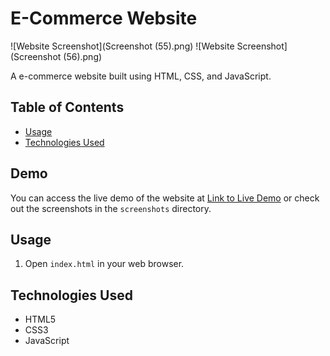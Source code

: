 # E-Commerce Website

![Website Screenshot](Screenshot (55).png)
![Website Screenshot](Screenshot (56).png)

A e-commerce website built using HTML, CSS, and JavaScript.

## Table of Contents
- [Usage](#usage)
- [Technologies Used](#technologies-used)

## Demo

You can access the live demo of the website at [Link to Live Demo](https://www.your-ecommerce-site.com) or check out the screenshots in the `screenshots` directory.

## Usage

1. Open `index.html` in your web browser.

## Technologies Used

- HTML5
- CSS3
- JavaScript
